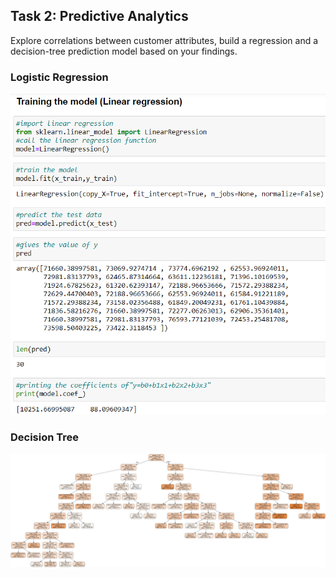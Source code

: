 ## Task 2: Predictive Analytics
Explore correlations between customer attributes, build a regression and a decision-tree prediction model based on your findings.
### Logistic Regression
![](https://github.com/jayashree8/ANZ-virtual-experience-program/blob/master/images/r.PNG) <br>
### Decision Tree
![](https://github.com/jayashree8/ANZ-virtual-experience-program/blob/master/images/t.png) <br>